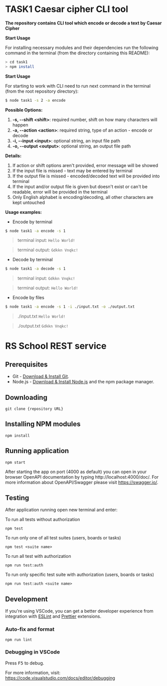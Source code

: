 # TASK1 Caesar cipher CLI tool

**The repository contains CLI tool which encode or decode a text by Caesar Cipher**

**Start Usage**

For installing necessary modules and their dependencies run the following command in the terminal (from the directory containing this README):
```bash
> cd task1
> npm install
```

**Start Usage**

For starting to work with CLI need to run next command in the terminal (from the root repository directory):
```bash 
$ node task1 -s 2 -a encode
```

**Possible Options:**
1.  **-s, --shift \<shift>**: required number, shift on how many characters will happen
2.  **-a, --action \<action>**: required string, type of an action - encode or decode
3.  **-i, --input \<input>**: optional string, an input file path
4.  **-o, --output \<output>**: optional string, an output file path

**Details:**
1. If action or shift options aren't provided, error message will be showed
2. If the input file is missed - text may be entered by terminal
3. If the output file is missed - encoded/decoded text will be provided into terminal
4. If the input and/or output file is given but doesn't exist or can't be readable, error will be provided in the terminal
5. Only English alphabet is encoding/decoding, all other characters are kept untouched

**Usage examples:**
- Encode by terminal
```bash
$ node task1 -a encode -s 1
```
> terminal input:
> `Hello World!`

> terminal output:
> `Gdkkn Vnqkc!`

- Decode by terminal
```bash
$ node task1 -a decode -s 1
```
> terminal input:
> `Gdkkn Vnqkc!`

> terminal output:
> `Hello World!`

- Encode by files
```bash
$ node task1 -a encode -s 1 -i ./input.txt -o ./output.txt
```
> ./input.txt
> `Hello World!`

> ./output.txt
> `Gdkkn Vnqkc!`

# RS School REST service

## Prerequisites

- Git - [Download & Install Git](https://git-scm.com/downloads).
- Node.js - [Download & Install Node.js](https://nodejs.org/en/download/) and the npm package manager.

## Downloading

```
git clone {repository URL}
```

## Installing NPM modules

```
npm install
```

## Running application

```
npm start
```

After starting the app on port (4000 as default) you can open
in your browser OpenAPI documentation by typing http://localhost:4000/doc/.
For more information about OpenAPI/Swagger please visit https://swagger.io/.

## Testing

After application running open new terminal and enter:

To run all tests without authorization

```
npm test
```

To run only one of all test suites (users, boards or tasks)

```
npm test <suite name>
```

To run all test with authorization

```
npm run test:auth
```

To run only specific test suite with authorization (users, boards or tasks)

```
npm run test:auth <suite name>
```

## Development

If you're using VSCode, you can get a better developer experience from integration with [ESLint](https://marketplace.visualstudio.com/items?itemName=dbaeumer.vscode-eslint) and [Prettier](https://marketplace.visualstudio.com/items?itemName=esbenp.prettier-vscode) extensions.

### Auto-fix and format

```
npm run lint
```

### Debugging in VSCode

Press <kbd>F5</kbd> to debug.

For more information, visit: https://code.visualstudio.com/docs/editor/debugging
